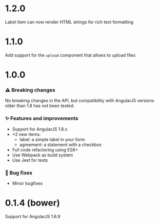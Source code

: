 # 1.2.0

Label item can now render HTML strings for rich text formatting

# 1.1.0

Add support for the `upload` component that allows to upload files

# 1.0.0

### ⚠️ Breaking changes

No breaking changes in the API, but compatibility with AngularJS versions older than 1.8 has not been tested.

### ✨ Features and improvements

- Support for AngularJS 1.8.x
- +2 new items:
  - label: a simple label in your form
  - agreement: a statement with a checkbox
- Full code refactoring using ES6+
- Use Webpack as build system
- Use Jest for tests

### 🐞 Bug fixes

- Minor bugfixes

# 0.1.4 (bower)

Support for AngularJS 1.6.9
